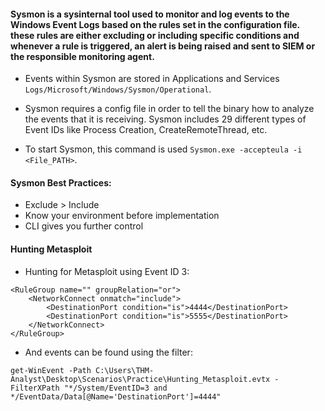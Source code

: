 #### Sysmon is a sysinternal tool used to monitor and log events to the Windows Event Logs based on the rules set in the configuration file. these rules are either excluding or including specific conditions and whenever a rule is triggered, an alert is being raised and sent to SIEM or the responsible monitoring agent.

- Events within Sysmon are stored in Applications and Services `Logs/Microsoft/Windows/Sysmon/Operational`.

- Sysmon requires a config file in order to tell the binary how to analyze the events that it is receiving. Sysmon includes 29 different types of Event IDs like Process Creation, CreateRemoteThread, etc.

- To start Sysmon, this command is used `Sysmon.exe -accepteula -i <File_PATH>`.

#### Sysmon Best Practices:
- Exclude > Include
- Know your environment before implementation
- CLI gives you further control

#### Hunting Metasploit
- Hunting for Metasploit using Event ID 3:
```
<RuleGroup name="" groupRelation="or">
	<NetworkConnect onmatch="include">
		<DestinationPort condition="is">4444</DestinationPort>
		<DestinationPort condition="is">5555</DestinationPort>
	</NetworkConnect>
</RuleGroup>
```

- And events can be found using the filter:
```
get-WinEvent -Path C:\Users\THM-Analyst\Desktop\Scenarios\Practice\Hunting_Metasploit.evtx -FilterXPath "*/System/EventID=3 and */EventData/Data[@Name='DestinationPort']=4444"
```




